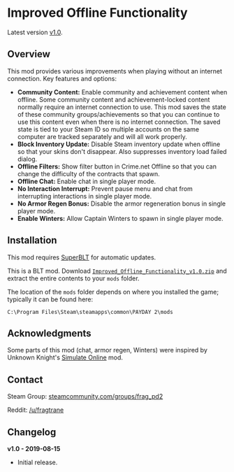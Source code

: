 # Improved Offline Functionality

Latest version [v1.0](https://github.com/fragtrane/Payday-2-Mods/raw/master/Improved%20Offline%20Functionality/Improved_Offline_Functionality_v1.0.zip).

## Overview

This mod provides various improvements when playing without an internet connection. Key features and options:

- **Community Content:** Enable community and achievement content when offline. Some community content and achievement-locked content normally require an internet connection to use. This mod saves the state of these community groups/achievements so that you can continue to use this content even when there is no internet connection. The saved state is tied to your Steam ID so multiple accounts on the same computer are tracked separately and will all work properly.
- **Block Inventory Update:** Disable Steam inventory update when offline so that your skins don't disappear. Also suppresses inventory load failed dialog.
- **Offline Filters:** Show filter button in Crime.net Offline so that you can change the difficulty of the contracts that spawn.
- **Offline Chat:** Enable chat in single player mode.
- **No Interaction Interrupt:** Prevent pause menu and chat from interrupting interactions in single player mode.
- **No Armor Regen Bonus:** Disable the armor regeneration bonus in single player mode.
- **Enable Winters:** Allow Captain Winters to spawn in single player mode.

## Installation

This mod requires [SuperBLT](https://superblt.znix.xyz) for automatic updates.

This is a BLT mod. Download [`Improved_Offline_Functionality_v1.0.zip`](https://github.com/fragtrane/Payday-2-Mods/raw/master/Improved%20Offline%20Functionality/Improved_Offline_Functionality_v1.0.zip) and extract the entire contents to your `mods` folder.

The location of the `mods` folder depends on where you installed the game; typically it can be found here:

```
C:\Program Files\Steam\steamapps\common\PAYDAY 2\mods
```

## Acknowledgments

Some parts of this mod (chat, armor regen, Winters) were inspired by Unknown Knight's [Simulate Online](https://modworkshop.net/mydownloads.php?action=view_down&did=16175) mod.

## Contact

Steam Group: [steamcommunity.com/groups/frag_pd2](https://steamcommunity.com/groups/frag_pd2)

Reddit: [/u/fragtrane](https://www.reddit.com/user/fragtrane)

## Changelog

**v1.0 - 2019-08-15**

- Initial release.
